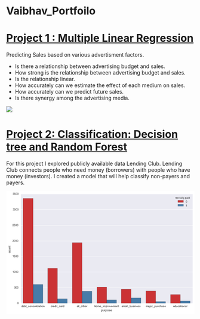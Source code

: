 # Vaibhav_Portfoilo

# [Project 1 : Multiple Linear Regression](https://github.com/vaibhav-dutta/Multiple-Linear-Regression)

Predicting Sales based on various advertisment factors.
* Is there a relationship between advertising budget and sales.
* How strong is the relationship between advertising budget and sales.
* Is the relationship linear.
* How accurately can we estimate the effect of each medium on sales.
* How accurately can we predict future sales.
* Is there synergy among the advertising media.

![](https://github.com/vaibhav-dutta/Vaibhav_Portfoilo/blob/master/Model%20Fit.png)

# [Project 2: Classification: Decision tree and Random Forest](https://github.com/vaibhav-dutta/Random-Forest-and-Decision-Tree)

For this project I explored publicly available data Lending Club. Lending Club connects people who need money (borrowers) with people who have money (investors). I created a model that will help classify non-payers and payers.

![](/Image.png)
